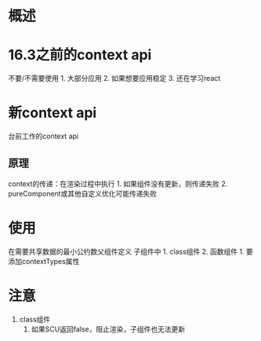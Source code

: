 # 概述 

# 16.3之前的context api
不要/不需要使用
	1. 大部分应用
	2. 如果想要应用稳定
	3. 还在学习react
# 新context api
台前工作的context api
## 原理
context的传递：在渲染过程中执行
	1. 如果组件没有更新，则传递失败
	2. pureComponent或其他自定义优化可能传递失败
# 使用
在需要共享数据的最小公约数父组件定义
子组件中
	1. class组件
	2. 函数组件
		1. 要添加contextTypes属性

# 注意
1. class组件
	1. 如果SCU返回false，阻止渲染，子组件也无法更新
